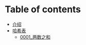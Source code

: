 # Table of contents

* [介绍](README.md)
* [哈希表](ha-xi-biao/README.md)
  * [0001\_两数之和](ha-xi-biao/0001-liang-shu-zhi-he.md)

